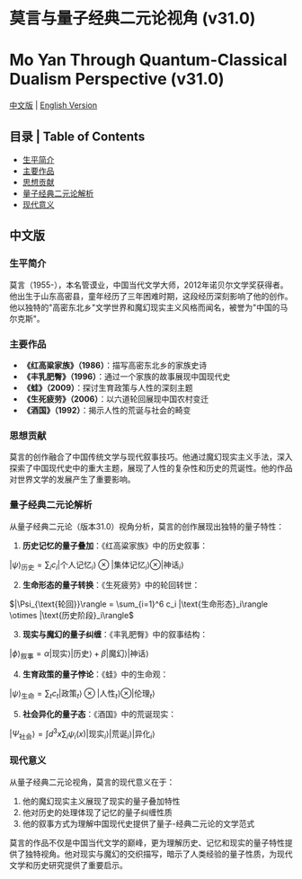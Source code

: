 # 莫言与量子经典二元论视角 (v31.0)
# Mo Yan Through Quantum-Classical Dualism Perspective (v31.0)

[中文版](#中文版) | [English Version](#english-version)

## 目录 | Table of Contents
- [生平简介](#生平简介)
- [主要作品](#主要作品)
- [思想贡献](#思想贡献)
- [量子经典二元论解析](#量子经典二元论解析)
- [现代意义](#现代意义)

<a name="中文版"></a>
## 中文版

### 生平简介

莫言（1955-），本名管谟业，中国当代文学大师，2012年诺贝尔文学奖获得者。他出生于山东高密县，童年经历了三年困难时期，这段经历深刻影响了他的创作。他以独特的"高密东北乡"文学世界和魔幻现实主义风格而闻名，被誉为"中国的马尔克斯"。

### 主要作品

- **《红高粱家族》（1986）**：描写高密东北乡的家族史诗
- **《丰乳肥臀》（1996）**：通过一个家族的故事展现中国现代史
- **《蛙》（2009）**：探讨生育政策与人性的深刻主题
- **《生死疲劳》（2006）**：以六道轮回展现中国农村变迁
- **《酒国》（1992）**：揭示人性的荒诞与社会的畸变

### 思想贡献

莫言的创作融合了中国传统文学与现代叙事技巧。他通过魔幻现实主义手法，深入探索了中国现代史中的重大主题，展现了人性的复杂性和历史的荒诞性。他的作品对世界文学的发展产生了重要影响。

### 量子经典二元论解析

从量子经典二元论（版本31.0）视角分析，莫言的创作展现出独特的量子特性：

1. **历史记忆的量子叠加**：《红高粱家族》中的历史叙事：

$`|\psi\rangle_{\text{历史}} = \sum_i c_i |\text{个人记忆}_i\rangle \otimes |\text{集体记忆}_i\rangle \otimes |\text{神话}_i\rangle`$

2. **生命形态的量子转换**：《生死疲劳》中的轮回转世：

$`|\Psi_{\text{轮回}}\rangle = \sum_{i=1}^6 c_i |\text{生命形态}_i\rangle \otimes |\text{历史阶段}_i\rangle`$

3. **现实与魔幻的量子纠缠**：《丰乳肥臀》中的叙事结构：

$`|\phi\rangle_{\text{叙事}} = \alpha |\text{现实}\rangle |\text{历史}\rangle + \beta |\text{魔幻}\rangle |\text{神话}\rangle`$

4. **生育政策的量子悖论**：《蛙》中的生命观：

$`|\psi\rangle_{\text{生命}} = \sum_t c_t |\text{政策}_t\rangle \otimes |\text{人性}_t\rangle \otimes |\text{伦理}_t\rangle`$

5. **社会异化的量子态**：《酒国》中的荒诞现实：

$`|\Psi_{\text{社会}}\rangle = \int d^3x \sum_i \psi_i(x)|\text{现实}_i\rangle |\text{荒诞}_i\rangle |\text{异化}_i\rangle`$

### 现代意义

从量子经典二元论视角，莫言的现代意义在于：

1. 他的魔幻现实主义展现了现实的量子叠加特性
2. 他对历史的处理体现了记忆的量子纠缠性质
3. 他的叙事方式为理解中国现代史提供了量子-经典二元论的文学范式

莫言的作品不仅是中国当代文学的巅峰，更为理解历史、记忆和现实的量子特性提供了独特视角。他对现实与魔幻的交织描写，暗示了人类经验的量子性质，为现代文学和历史研究提供了重要启示。
